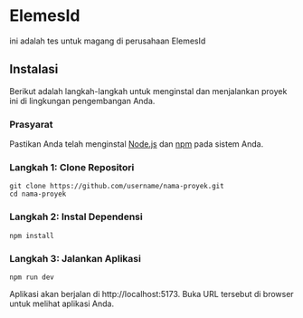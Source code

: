 # ElemesId

ini adalah tes untuk magang di perusahaan ElemesId

## Instalasi

Berikut adalah langkah-langkah untuk menginstal dan menjalankan proyek ini di lingkungan pengembangan Anda.

### Prasyarat

Pastikan Anda telah menginstal [Node.js](https://nodejs.org/) dan [npm](https://www.npmjs.com/) pada sistem Anda.

### Langkah 1: Clone Repositori

```
git clone https://github.com/username/nama-proyek.git
cd nama-proyek
```
### Langkah 2: Instal Dependensi

```
npm install
```
### Langkah 3: Jalankan Aplikasi

```
npm run dev
```
Aplikasi akan berjalan di http://localhost:5173. Buka URL tersebut di browser untuk melihat aplikasi Anda.
